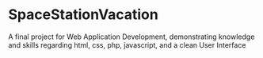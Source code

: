 # SpaceStationVacation
A final project for Web Application Development, demonstrating knowledge and skills regarding html, css, php, javascript, and a clean User Interface
